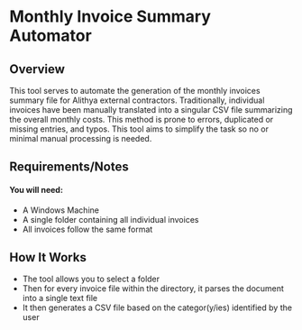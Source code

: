 # Monthly Invoice Summary Automator

## Overview
This tool serves to automate the generation of the monthly invoices summary file for Alithya external contractors. Traditionally, individual invoices have been manually translated into a singular CSV file summarizing the overall monthly costs. This method is prone to errors, duplicated or missing entries, and typos. This tool aims to simplify the task so no or minimal manual processing is needed.

## Requirements/Notes
#### You will need:
- A Windows Machine
- A single folder containing all individual invoices
- All invoices follow the same format

## How It Works
- The tool allows you to select a folder
- Then for every invoice file within the directory, it parses the document into a single text file
- It then generates a CSV file based on the categor(y/ies) identified by the user



